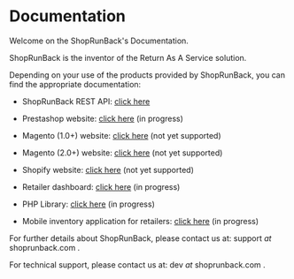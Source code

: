 # Documentation

Welcome on the ShopRunBack's Documentation.

ShopRunBack is the inventor of the Return As A Service solution.

Depending on your use of the products provided by ShopRunBack, you can find the appropriate documentation:

* ShopRunBack REST API: [click here](/api.html)

* Prestashop website: [click here](/prestashop.html) (in progress)
* Magento (1.0+) website: [click here](/magento1.html) (not yet supported)
* Magento (2.0+) website: [click here](/magento2.html) (not yet supported)
* Shopify website: [click here](/shopify.html) (not yet supported)
* Retailer dashboard: [click here](/dashboard.html) (in progress)
* PHP Library: [click here](/php.html) (in progress)
* Mobile inventory application for retailers: [click here](/inventory.html) (in progress)

For further details about ShopRunBack, please contact us at: support _at_ shoprunback.com .

For technical support, please contact us at: dev _at_ shoprunback.com .